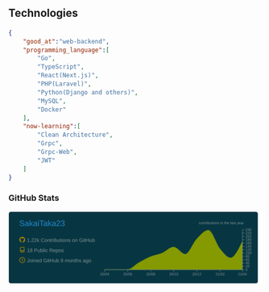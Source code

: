 ## Technologies

```json
{
    "good_at":"web-backend",
    "programming_language":[
        "Go",
        "TypeScript",
        "React(Next.js)",
        "PHP(Laravel)",
        "Python(Django and others)",
        "MySQL",
        "Docker"
    ],
    "now-learning":[
        "Clean Architecture",
        "Grpc",
        "Grpc-Web",
      	"JWT"
    ]
}
```

### GitHub Stats
[![](https://raw.githubusercontent.com/SakaiTaka23/SakaiTaka23/master/profile-summary-card-output/solarized_dark/0-profile-details.svg)](https://github.com/vn7n24fzkq/github-profile-summary-cards)

